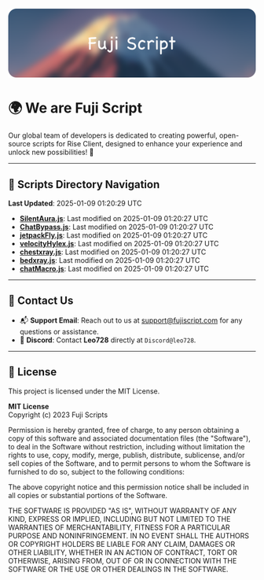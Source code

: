 ![Banner](.github/b.webp)

# 🌍 **We are Fuji Script**

Our global team of developers is dedicated to creating powerful, open-source scripts for Rise Client, designed to enhance your experience and unlock new possibilities! 🌟

---
<!-- SCRIPTS_NAVIGATION_START -->
## 📂 **Scripts Directory Navigation**

**Last Updated**: 2025-01-09 01:20:29 UTC

- **[SilentAura.js](scripts/SilentAura.js)**: Last modified on 2025-01-09 01:20:27 UTC
- **[ChatBypass.js](scripts/ChatBypass.js)**: Last modified on 2025-01-09 01:20:27 UTC
- **[jetpackFly.js](scripts/jetpackFly.js)**: Last modified on 2025-01-09 01:20:27 UTC
- **[velocityHylex.js](scripts/velocityHylex.js)**: Last modified on 2025-01-09 01:20:27 UTC
- **[chestxray.js](scripts/chestxray.js)**: Last modified on 2025-01-09 01:20:27 UTC
- **[bedxray.js](scripts/bedxray.js)**: Last modified on 2025-01-09 01:20:27 UTC
- **[chatMacro.js](scripts/chatMacro.js)**: Last modified on 2025-01-09 01:20:27 UTC

<!-- SCRIPTS_NAVIGATION_END -->

---

## 💬 **Contact Us**  
- 📬 **Support Email**: Reach out to us at [support@fujiscript.com](mailto:support@fujiscript.com) for any questions or assistance.  
- 💬 **Discord**: Contact **Leo728** directly at `Discord@leo728`.

---

## 📜 **License**

This project is licensed under the MIT License.  

**MIT License**  
Copyright (c) 2023 Fuji Scripts  

Permission is hereby granted, free of charge, to any person obtaining a copy of this software and associated documentation files (the "Software"), to deal in the Software without restriction, including without limitation the rights to use, copy, modify, merge, publish, distribute, sublicense, and/or sell copies of the Software, and to permit persons to whom the Software is furnished to do so, subject to the following conditions:  

The above copyright notice and this permission notice shall be included in all copies or substantial portions of the Software.  

THE SOFTWARE IS PROVIDED "AS IS", WITHOUT WARRANTY OF ANY KIND, EXPRESS OR IMPLIED, INCLUDING BUT NOT LIMITED TO THE WARRANTIES OF MERCHANTABILITY, FITNESS FOR A PARTICULAR PURPOSE AND NONINFRINGEMENT. IN NO EVENT SHALL THE AUTHORS OR COPYRIGHT HOLDERS BE LIABLE FOR ANY CLAIM, DAMAGES OR OTHER LIABILITY, WHETHER IN AN ACTION OF CONTRACT, TORT OR OTHERWISE, ARISING FROM, OUT OF OR IN CONNECTION WITH THE SOFTWARE OR THE USE OR OTHER DEALINGS IN THE SOFTWARE.  
